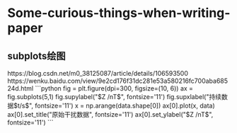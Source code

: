 # Some-curious-things-when-writing-paper
## subplots绘图
<link>https://blog.csdn.net/m0_38125087/article/details/106593500</link>
https://wenku.baidu.com/view/9e2cd176f31dc281e53a580216fc700aba68524d.html
```python
    fig = plt.figure(dpi=300, figsize=(10, 6))
    ax = fig.subplots(5,1)
    fig.supylabel("$Z /nT$", fontsize='11')
    fig.supxlabel("持续数据$t/s$", fontsize='11')
    x = np.arange(data.shape[0])
    ax[0].plot(x, data)
    ax[0].set_title("原始干扰数据", fontsize='11')
    ax[0].set_ylabel("$Z /nT$", fontsize='11')
```
